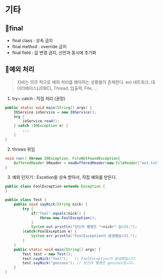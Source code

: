 # 기타

## 🍣final
- final class : 상속 금지
- final method : override 금지
- final field : 값 변경 금지, 선언과 동시에 초기화

## 🍗예외 처리
> 자바는 의무 적으로 예외 처리를 해야하는 상황들이 존재한다. ex) 네트워크, 데이터베이스(JDBC), Thread, 입출력, File, ...
1. try~ catch : 직접 처리 (권장)
```java
public static void main(String[] args) {  
	IOService ioService = new IOService();  
	try {  
		ioService.read();  
	} catch (IOException e) {  
		...
	}  
}  	
```
2. throws 위임
```java
void run() throws IOException, FileNotFoundException{
	BufferedReader bReader = newBufferedReader(new FileReader("out.txt"));
}
```
3. 예외 던지기 :  Excetion을 상속 받아서, 직접 예외를 만든다.
```java
public class FoolException extends Exception {
}
```
```java
public class Test {
    public void sayNick(String nick) {
        try {
            if("fool".equals(nick)) {
                throw new FoolException();
            }
            System.out.println("당신의 별명은 "+nick+" 입니다.");
        }catch(FoolException e) {
            System.err.println("FoolException이 발생했습니다.");
        }
    }
    public static void main(String[] args) {
        Test test = new Test();
        test.sayNick("fool");   // FoolException이 발생했습니다.
        test.sayNick("genious"); // 당신의 별명은 genious입니다.
    }
}
```